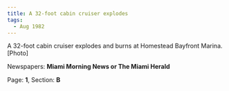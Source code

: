 ```yaml
---  
title: A 32-foot cabin cruiser explodes  
tags:  
  - Aug 1982  
---  
```

  
A 32-foot cabin cruiser explodes and burns at Homestead Bayfront Marina. [Photo]  
  
Newspapers: **Miami Morning News or The Miami Herald**  
  
Page: **1**, Section: **B** 
